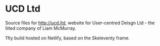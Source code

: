 

# UCD Ltd

Source files for http://ucd.ltd, website for User-centred Deisgn Ltd - the liited company of Liam McMurray.

11ty build hosted on Netlify, based on the Skeleventy frame.